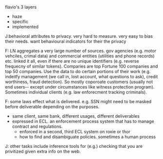 flavio's 3 layers

- haze
- specific
- implemented

J:behavioral attributes to privacy. very hard to measure. very easy to bias their needs. want behavioural indicators for their the privacy 

F: LN aggregates a very large number of sources. gov agencies (e.g. motor vehciles, crimal data) and commercial entities (utilities and phone records) etc. linked it all, even if there are no unique identifiers (e.g. reverse frequecny of similar tokens). Comparies are top Fortune 100 companies and top 50 companies. Use the data to do certain portions of their work (e.g. indeitfy management (we call in, lost account, what questions to ask), credit worthiness, fraud detection). So mostly coporoate customers (usually not end users-- except under circumstances like witness protection program). Sometimes individual clients (e.g. law enforecment tracking criminals).

F: some laws effect what is delivered. e.g. SSN might need to be masked before deliverable depending on the purposes.

- same client, same bank, different usages, different deliverables
- expressed in ECL. an enforcement process system that has to manage contract and regulations. 
  - enforced in a second, third ECL system on roxie or thor 
  - how to find and disambiguate policies. sometimes a human process

J: other tasks include inference tools for (e.g.) checking that you are privitized given extra info on the web.
